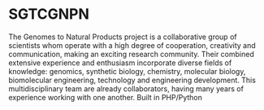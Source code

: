 # SGTCGNPN
The Genomes to Natural Products project is a collaborative group of scientists whom operate with a high degree of cooperation, creativity and communication, making an exciting  research community.  Their combined extensive experience and enthusiasm incorporate diverse fields of knowledge:  genomics, synthetic biology, chemistry, molecular biology, biomolecular engineering, technology and engineering development.  This multidisciplinary team are already collaborators, having many years of experience working with one another.
Built in PHP/Python
